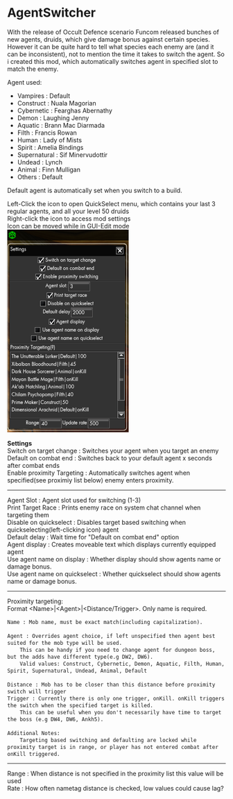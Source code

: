 # AgentSwitcher
With the release of Occult Defence scenario Funcom released bunches of new agents, druids, which give damage bonus against certain species.  
However it can be quite hard to tell what species each enemy are (and it can be  inconsistent), not to mention the time it takes to switch the agent.
So i created this mod, which automatically switches agent in specified slot to match the enemy.  

Agent used:  
* Vampires : Default  
* Construct : Nuala Magorian  
* Cybernetic : Fearghas Abernathy  
* Demon : Laughing Jenny  
* Aquatic : Brann Mac Diarmada  
* Filth : Francis Rowan  
* Human : Lady of Mists  
* Spirit : Amelia Bindings  
* Supernatural : Sif Minervudottir  
* Undead : Lynch  
* Animal : Finn Mulligan  
* Others : Default  

Default agent is automatically set when you switch to a build.


Left-Click the icon to open QuickSelect menu, which contains your last 3 regular agents, and all your level 50 druids  
Right-click the icon to access mod settings  
Icon can be moved while in GUI-Edit mode  
[![Menu](Menu.png "Menu")](https://raw.githubusercontent.com/SecretFox/AgentSwitcher/master/Menu.png)  
	

**Settings**  
Switch on target change : Switches your agent when you target an enemy  
Default on combat end : Switches back to your default agent x seconds after combat ends  
Enable proximity Targeting : Automatically switches agent when specified(see proximiy list below) enemy enters proximity.
________
Agent Slot : Agent slot used for switching (1-3)  
Print Target Race : Prints enemy race on system chat channel when targeting them  
Disable on quickselect : Disables target based switching when quickselecting(left-clicking icon) agent  
Default delay : Wait time for "Default on combat end" option  
Agent display : Creates moveable text which displays currently equipped agent  
Use agent name on display : Whether display should show agents name or damage bonus.  
Use agent name on quickselect : Whether quickselect should show agents name or damage bonus.  
________  
Proximity targeting:  
	Format \<Name\>|\<Agent\>|\<Distance/Trigger\>. Only name is required.  

	Name : Mob name, must be exact match(including capitalization).  
	
	Agent : Overrides agent choice, if left unspecified then agent best suited for the mob type will be used.  
		This can be handy if you need to change agent for dungeon boss, but the adds have different type(e.g DW2, DW6).  
		Valid values: Construct, Cybernetic, Demon, Aquatic, Filth, Human, Spirit, Supernatural, Undead, Animal, Default  
	
	Distance : Mob has to be closer than this distance before proximity switch will trigger  
	Trigger : Currently there is only one trigger, onKill. onKill triggers the switch when the specified target is killed.  
		This can be useful when you don't necessarily have time to target the boss (e.g DW4, DW6, Ankh5).  
		
	Additional Notes:  
		Targeting based switching and defaulting are locked while proximity target is in range, or player has not entered combat after onKill triggered.  
	
________  
Range : When distance is not specified in the proximity list this value will be used  
Rate : How often nametag distance is checked, low values could cause lag?  